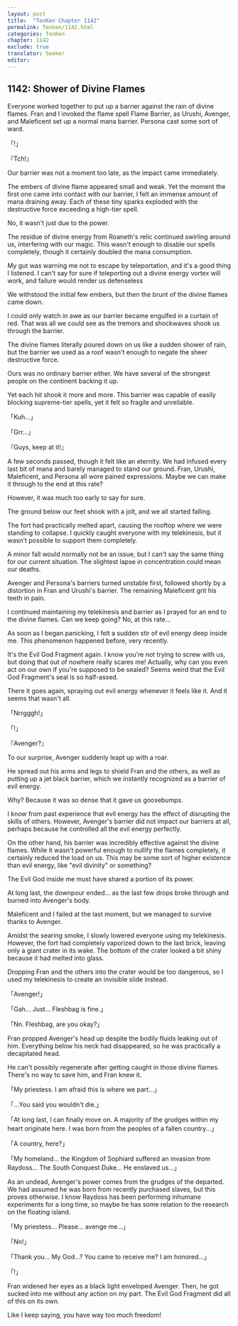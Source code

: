 ```yaml
---
layout: post
title:  "TenKen Chapter 1142"
permalink: Tenken/1142.html
categories: TenKen
chapter: 1142
exclude: true
translator: Seeker
editor: 
---
```

<h2>1142: Shower of Divine Flames</h2>

Everyone worked together to put up a barrier against the rain of divine flames. Fran and I invoked the flame spell Flame Barrier, as Urushi, Avenger, and Maleficent set up a normal mana barrier. Persona cast some sort of ward.

「!」

『Tch!』

Our barrier was not a moment too late, as the impact came immediately.

The embers of divine flame appeared small and weak. Yet the moment the first one came into contact with our barrier, I felt an immense amount of mana draining away. Each of these tiny sparks exploded with the destructive force exceeding a high-tier spell.

No, it wasn't just due to the power.

The residue of divine energy from Roaneth's relic continued swirling around us, interfering with our magic. This wasn't enough to disable our spells completely, though it certainly doubled the mana consumption.

My gut was warning me not to escape by teleportation, and it's a good thing I listened. I can't say for sure if teleporting out a divine energy vortex will work, and failure would render us defenseless

We withstood the initial few embers, but then the brunt of the divine flames came down.

I could only watch in awe as our barrier became engulfed in a curtain of red. That was all we could see as the tremors and shockwaves shook us through the barrier.

The divine flames literally poured down on us like a sudden shower of rain, but the barrier we used as a roof wasn't enough to negate the sheer destructive force.

Ours was no ordinary barrier either. We have several of the strongest people on the continent backing it up. 

Yet each hit shook it more and more. This barrier was capable of easily blocking supreme-tier spells, yet it felt so fragile and unreliable.

「Kuh...」

「Grr...」

『Guys, keep at it!』

A few seconds passed, though it felt like an eternity. We had infused every last bit of mana and barely managed to stand our ground. Fran, Urushi, Maleficent, and Persona all wore pained expressions. Maybe we can make it through to the end at this rate?

However, it was much too early to say for sure.

The ground below our feet shook with a jolt, and we all started falling.

The fort had practically melted apart, causing the rooftop where we were standing to collapse. I quickly caught everyone with my telekinesis, but it wasn't possible to support them completely.

A minor fall would normally not be an issue, but I can't say the same thing for our current situation. The slightest lapse in concentration could mean our deaths.

Avenger and Persona's barriers turned unstable first, followed shortly by a distortion in Fran and Urushi's barrier. The remaining Maleficent grit his teeth in pain.

I continued maintaining my telekinesis and barrier as I prayed for an end to the divine flames. Can we keep going? No, at this rate...

As soon as I began panicking, I felt a sudden stir of evil energy deep inside me. This phenomenon happened before, very recently.

It's the Evil God Fragment again. I know you're not trying to screw with us, but doing that out of nowhere really scares me! Actually, why can you even act on our own if you're supposed to be sealed? Seems weird that the Evil God Fragment's seal is so half-assed.

There it goes again, spraying out evil energy whenever it feels like it. And it seems that wasn't all.

「Nrrgggh!」

「!」

『Avenger?』

To our surprise, Avenger suddenly leapt up with a roar.

He spread out his arms and legs to shield Fran and the others, as well as putting up a jet black barrier, which we instantly recognized as a barrier of evil energy.

Why? Because it was so dense that it gave us goosebumps.

I know from past experience that evil energy has the effect of disrupting the skills of others. However, Avenger's barrier did not impact our barriers at all, perhaps because he controlled all the evil energy perfectly.

On the other hand, his barrier was incredibly effective against the divine flames. While it wasn't powerful enough to nullify the flames completely, it certainly reduced the load on us. This may be some sort of higher existence than evil energy, like "evil divinity" or something?

The Evil God inside me must have shared a portion of its power.

At long last, the downpour ended... as the last few drops broke through and burned into Avenger's body.

Maleficent and I failed at the last moment, but we managed to survive thanks to Avenger.

Amidst the searing smoke, I slowly lowered everyone using my telekinesis. However, the fort had completely vaporized down to the last brick, leaving only a giant crater in its wake. The bottom of the crater looked a bit shiny because it had melted into glass.

Dropping Fran and the others into the crater would be too dangerous, so I used my telekinesis to create an invisible slide instead.

「Avenger!」

「Gah... Just... Fleshbag is fine.」

「Nn. Fleshbag, are you okay?」

Fran propped Avenger's head up despite the bodily fluids leaking out of him. Everything below his neck had disappeared, so he was practically a decapitated head.

He can't possibly regenerate after getting caught in those divine flames. There's no way to save him, and Fran knew it.

「My priestess. I am afraid this is where we part...」

「...You said you wouldn't die.」

「At long last, I can finally move on. A majority of the grudges within my heart originate here. I was born from the peoples of a fallen country...」

「A country, here?」

「My homeland... the Kingdom of Sophiard suffered an invasion from Raydoss... The South Conquest Duke... He enslaved us...」

As an undead, Avenger's power comes from the grudges of the departed. We had assumed he was born from recently purchased slaves, but this proves otherwise. I know Raydoss has been performing inhumane experiments for a long time, so maybe he has some relation to the research on the floating island.

「My priestess... Please... avenge me...」

「Nn!」

「Thank you... My God...? You came to receive me? I am honored...」

「!」

Fran widened her eyes as a black light enveloped Avenger. Then, he got sucked into me without any action on my part. The Evil God Fragment did all of this on its own.

Like I keep saying, you have way too much freedom!



